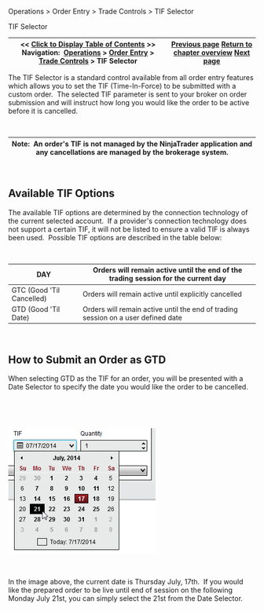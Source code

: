 ﻿


Operations \> Order Entry \> Trade Controls \> TIF Selector






















TIF Selector







| \<\< [Click to Display Table of Contents](tif_selector.md) \>\> **Navigation:**     [Operations](operations.md) \> [Order Entry](order_entry.md) \> [Trade Controls](trade_controls.md) \> TIF Selector | [Previous page](quantity_selector.md) [Return to chapter overview](trade_controls.md) [Next page](basic_entry.md) |
| --- | --- |











The TIF Selector is a standard control available from all order entry features which allows you to set the TIF (Time\-In\-Force) to be submitted with a custom order.  The selected TIF parameter is sent to your broker on order submission and will instruct how long you would like the order to be active before it is cancelled.


 




| Note:  An order's TIF is not managed by the NinjaTrader application and any cancellations are managed by the brokerage system. |
| --- |



 


## Available TIF Options


The available TIF options are determined by the connection technology of the current selected account.  If a provider's connection technology does not support a certain TIF, it will not be listed to ensure a valid TIF is always been used.  Possible TIF options are described in the table below:


 




| DAY | Orders will remain active until the end of the trading session for the current day |
| --- | --- |
| GTC (Good 'Til Cancelled) | Orders will remain active until explicitly cancelled |
| GTD (Good 'Til Date) | Orders will remain active until the end of trading session on a user defined date |



 


## How to Submit an Order as GTD


When selecting GTD as the TIF for an order, you will be presented with a Date Selector to specify the date you would like the order to be cancelled.


   

 


![Shared_Trade_Controls_4](shared_trade_controls_4.png)


 


In the image above, the current date is Thursday July, 17th.  If you would like the prepared order to be live until end of session on the following Monday July 21st, you can simply select the 21st from the Date Selector.  








